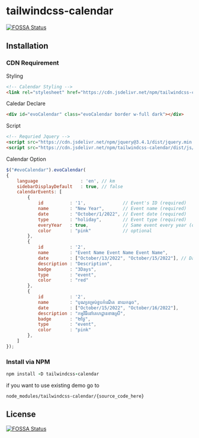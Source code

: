 # tailwindcss-calendar
[![FOSSA Status](https://app.fossa.com/api/projects/git%2Bgithub.com%2Fnintrealab%2Ftailwindcss-calendar.svg?type=shield)](https://app.fossa.com/projects/git%2Bgithub.com%2Fnintrealab%2Ftailwindcss-calendar?ref=badge_shield)


## Installation
### CDN Requirement

Styling
```html
<!-- Calendar Styling -->
<link rel="stylesheet" href="https://cdn.jsdelivr.net/npm/tailwindcss-calendar/dist/css/calendar.css">
```
Caledar Declare
```html
<div id="evoCalendar" class="evoCalendar border w-full dark"></div>
```

Script
```html
<!-- Requried Jquery -->
<script src="https://cdn.jsdelivr.net/npm/jquery@3.4.1/dist/jquery.min.js"></script>
<script src="https://cdn.jsdelivr.net/npm/tailwindcss-calendar/dist/js/evo-calendar.js"></script>
```
Calendar Option
```js
$("#evoCalendar").evoCalendar(
{
    language                : 'en', // km
    sidebarDisplayDefault   : true, // false
    calendarEvents: [
        {
            id          : '1',              // Event's ID (required)
            name        : "New Year",       // Event name (required)
            date        : "October/1/2022", // Event date (required)
            type        : "holiday",        // Event type (required)
            everyYear   : true,             // Same event every year (optional)
            color       : "pink"            // optional
        },
        {
            id          : '2',
            name        : "Event Name Event Name Event Name",
            date        : ["October/13/2022", "October/15/2022"], // Date range
            description : "Description",
            badge       : "3Days",
            type        : "event",
            color       : "red"
        },
        {
            id          : '2',
            name        : "បុណ្យគម្រប់ខួបកំណើត ​នាយកធុច",
            date        : ["October/15/2022", "October/16/2022"],
            description : "កម្មវិធីនៅគេហដ្ឋានខាងស្រី",
            badge       : "២ថ្ងៃ",
            type        : "event",
            color       : "pink"
        },
    ]
});
```
### Install via NPM
```ruby
npm install -D tailwindcss-calendar
```
if you want to use existing demo go to
```
node_modules/tailwindcss-calendar/{source_code_here}
```




## License
[![FOSSA Status](https://app.fossa.com/api/projects/git%2Bgithub.com%2Fnintrealab%2Ftailwindcss-calendar.svg?type=large)](https://app.fossa.com/projects/git%2Bgithub.com%2Fnintrealab%2Ftailwindcss-calendar?ref=badge_large)
